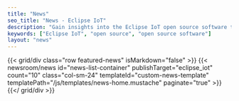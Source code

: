 ```yaml
---
title: "News"
seo_title: "News - Eclipse IoT"
description: "Gain insights into the Eclipse IoT open source software technology and join us at an event near you"
keywords: ["Eclipse IoT", "open source", "open source software"]
layout: "news"
---
```


 {{< grid/div class="row featured-news" isMarkdown="false" >}}
      {{< newsroom/news
          id="news-list-container"
          publishTarget="eclipse_iot"
          count="10"
          class="col-sm-24"
          templateId="custom-news-template" templatePath="/js/templates/news-home.mustache"
          paginate="true" >}}
   {{</ grid/div >}}